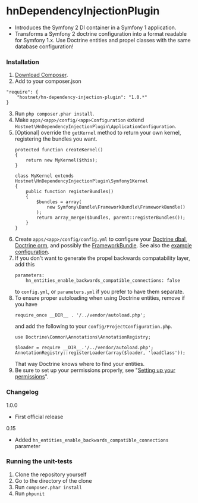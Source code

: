 hnDependencyInjectionPlugin
===========================
- Introduces the Symfony 2 DI container in a Symfony 1 application.
- Transforms a Symfony 2 doctrine configuration into a format readable for Symfony 1.x.
  Use Doctrine entities and propel classes with the same database configuration!

### Installation
1. [Download Composer][1].
2. Add to your composer.json
  ```
  "require": {
      "hostnet/hn-dependency-injection-plugin": "1.0.*"
  }

  ```
3. Run ```php composer.phar install```.
4. Make ```apps/<app>/config/<app>Configuration``` extend ```Hostnet\HnDependencyInjectionPlugin\ApplicationConfiguration```.
5. [Optional] override the ```getKernel``` method to return your own kernel, registering the bundles you want.
   ```
   protected function createKernel()
   {
       return new MyKernel($this);
   }
   ```
   ```
   class MyKernel extends Hostnet\HnDependencyInjectionPlugin\Symfony1Kernel
   {
       public function registerBundles()
       {
           $bundles = array(
               new Symfony\Bundle\FrameworkBundle\FrameworkBundle()
           );
           return array_merge($bundles, parent::registerBundles());
       }
   }
   ```
6. Create ```apps/<app>/config/config.yml``` to
   configure your [Doctrine dbal](http://symfony.com/doc/current/reference/configuration/doctrine.html#doctrine-dbal-configuration),
   [Doctrine orm](http://symfony.com/doc/current/reference/configuration/doctrine.html#configuration-overview),
   and possibly the [FrameworkBundle](http://symfony.com/doc/current/reference/configuration/framework.html).
   See also the [example configuration](https://github.com/symfony/symfony-standard/blob/master/app/config/config.yml).
7. If you don't want to generate the propel backwards compatability layer, add this
   ```
   parameters:
       hn_entities_enable_backwards_compatible_connections: false
   ```
   to ```config.yml```, or ```parameters.yml``` if you prefer to have them separate.
8. To ensure proper autoloading when using Doctrine entities, remove if you have
   ```
   require_once __DIR__ . '/../vendor/autoload.php';
   ```
   and add the following to your ```config/ProjectConfiguration.php```.
   ```
   use Doctrine\Common\Annotations\AnnotationRegistry;
   
   $loader = require __DIR__.'/../vendor/autoload.php';
   AnnotationRegistry::registerLoader(array($loader, 'loadClass'));
   ```
   That way Doctrine knows where to find your entities.
9. Be sure to set up your permissions properly, see "[Setting up your permissions](http://symfony.com/doc/current/book/installation.html#configuration-and-setup)".

### Changelog

1.0.0
- First official release

0.15
- Added ```hn_entities_enable_backwards_compatible_connections``` parameter

### Running the unit-tests

1. Clone the repository yourself
2. Go to the directory of the clone
3. Run ```composer.phar install```
4. Run ```phpunit```

[1]: http://getcomposer.org/doc/00-intro.md
